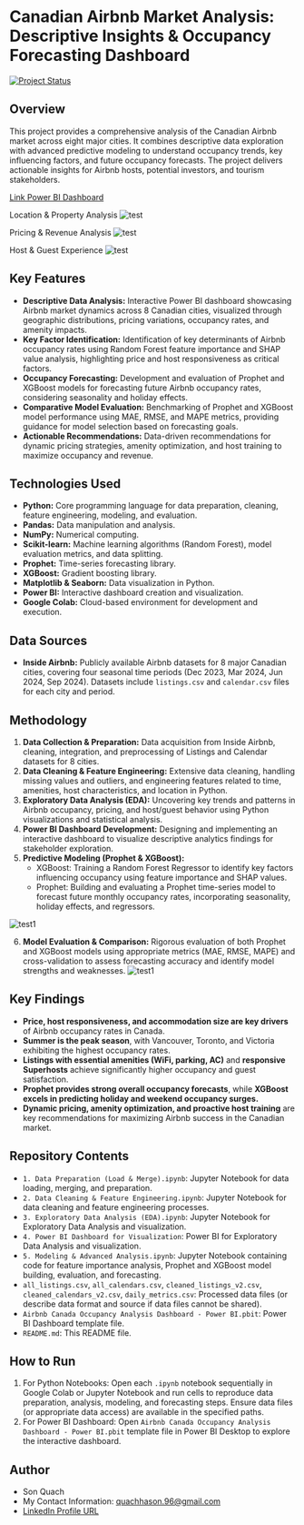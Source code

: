 # Canadian Airbnb Market Analysis: Descriptive Insights & Occupancy Forecasting Dashboard

[![Project Status](https://img.shields.io/badge/Status-Complete-brightgreen.svg)](https://github.com/quachhason/Canadian_Airbnb_Market_Analysis)

## Overview

This project provides a comprehensive analysis of the Canadian Airbnb market across eight major cities.  It combines descriptive data exploration with advanced predictive modeling to understand occupancy trends, key influencing factors, and future occupancy forecasts.  The project delivers actionable insights for Airbnb hosts, potential investors, and tourism stakeholders.

[Link Power BI Dashboard](https://report.onhandbi.com/public/report?token=eyJhbGciOiJIUzI1NiJ9.eyJwdWJsaWNfbGlua19pZCI6MjMxLCJoYXNfcGFzc2NvZGUiOmZhbHNlLCJ0aW1lIjoxNzQwMTU0MjkxfQ.Ayffxi2b4n1IO9-6Cmjb-iwJiiHqVg-UxoDwyMp8QuA)

Location & Property Analysis
![test](https://github.com/quachhason/Canadian_Airbnb_Market_Analysis/blob/main/Images/1.%20Location%20&%20Property%20Analysis.jpg?raw=true)

Pricing & Revenue Analysis
![test](https://github.com/quachhason/Canadian_Airbnb_Market_Analysis/blob/main/Images/2.%20Pricing%20&%20Revenue%20Analysis.jpg?raw=true)

Host & Guest Experience
![test](https://github.com/quachhason/Canadian_Airbnb_Market_Analysis/blob/main/Images/3.%20Host%20&%20Guest%20Experience.jpg?raw=true)

## Key Features

*   **Descriptive Data Analysis:** Interactive Power BI dashboard showcasing Airbnb market dynamics across 8 Canadian cities, visualized through geographic distributions, pricing variations, occupancy rates, and amenity impacts.
*   **Key Factor Identification:**  Identification of key determinants of Airbnb occupancy rates using Random Forest feature importance and SHAP value analysis, highlighting price and host responsiveness as critical factors.
*   **Occupancy Forecasting:**  Development and evaluation of Prophet and XGBoost models for forecasting future Airbnb occupancy rates, considering seasonality and holiday effects.
*   **Comparative Model Evaluation:**  Benchmarking of Prophet and XGBoost model performance using MAE, RMSE, and MAPE metrics, providing guidance for model selection based on forecasting goals.
*   **Actionable Recommendations:**  Data-driven recommendations for dynamic pricing strategies, amenity optimization, and host training to maximize occupancy and revenue.

## Technologies Used

*   **Python:** Core programming language for data preparation, cleaning, feature engineering, modeling, and evaluation.
*   **Pandas:** Data manipulation and analysis.
*   **NumPy:** Numerical computing.
*   **Scikit-learn:** Machine learning algorithms (Random Forest), model evaluation metrics, and data splitting.
*   **Prophet:** Time-series forecasting library.
*   **XGBoost:** Gradient boosting library.
*   **Matplotlib & Seaborn:** Data visualization in Python.
*   **Power BI:** Interactive dashboard creation and visualization.
*   **Google Colab:** Cloud-based environment for development and execution.

## Data Sources

*   **Inside Airbnb:** Publicly available Airbnb datasets for 8 major Canadian cities, covering four seasonal time periods (Dec 2023, Mar 2024, Jun 2024, Sep 2024). Datasets include `listings.csv` and `calendar.csv` files for each city and period.

## Methodology

1.  **Data Collection & Preparation:** Data acquisition from Inside Airbnb, cleaning, integration, and preprocessing of Listings and Calendar datasets for 8 cities.
2.  **Data Cleaning & Feature Engineering:** Extensive data cleaning, handling missing values and outliers, and engineering features related to time, amenities, host characteristics, and location in Python.
3.  **Exploratory Data Analysis (EDA):**  Uncovering key trends and patterns in Airbnb occupancy, pricing, and host/guest behavior using Python visualizations and statistical analysis.
4.  **Power BI Dashboard Development:** Designing and implementing an interactive dashboard to visualize descriptive analytics findings for stakeholder exploration.
5.  **Predictive Modeling (Prophet & XGBoost):**
    *   XGBoost: Training a Random Forest Regressor to identify key factors influencing occupancy using feature importance and SHAP values.
    *   Prophet: Building and evaluating a Prophet time-series model to forecast future monthly occupancy rates, incorporating seasonality, holiday effects, and regressors.
  
![test1](https://github.com/quachhason/Canadian_Airbnb_Market_Analysis/blob/main/5.%20Modeling%20&%20Advanced%20Analysis/4.%20Forecasted%20Occupancy%20Rates%20for%20Toronto.png?raw=true)

6.  **Model Evaluation & Comparison:**  Rigorous evaluation of both Prophet and XGBoost models using appropriate metrics (MAE, RMSE, MAPE) and cross-validation to assess forecasting accuracy and identify model strengths and weaknesses.
![test1](https://github.com/quachhason/Canadian_Airbnb_Market_Analysis/blob/main/Images/4.%20Model%20Performance%20Comparison.jpg?raw=true)

## Key Findings

*   **Price, host responsiveness, and accommodation size are key drivers** of Airbnb occupancy rates in Canada.
*   **Summer is the peak season**, with Vancouver, Toronto, and Victoria exhibiting the highest occupancy rates.
*   **Listings with essential amenities (WiFi, parking, AC)** and **responsive Superhosts** achieve significantly higher occupancy and guest satisfaction.
*   **Prophet provides strong overall occupancy forecasts**, while **XGBoost excels in predicting holiday and weekend occupancy surges.**
*   **Dynamic pricing, amenity optimization, and proactive host training** are key recommendations for maximizing Airbnb success in the Canadian market.

## Repository Contents

*   `1. Data Preparation (Load & Merge).ipynb`: Jupyter Notebook for data loading, merging, and preparation.
*   `2. Data Cleaning & Feature Engineering.ipynb`: Jupyter Notebook for data cleaning and feature engineering processes.
*   `3. Exploratory Data Analysis (EDA).ipynb`: Jupyter Notebook for Exploratory Data Analysis and visualization.
*   `4. Power BI Dashboard for Visualization`: Power BI for Exploratory Data Analysis and visualization.
*   `5. Modeling & Advanced Analysis.ipynb`: Jupyter Notebook containing code for feature importance analysis, Prophet and XGBoost model building, evaluation, and forecasting.
*   `all_listings.csv`, `all_calendars.csv`, `cleaned_listings_v2.csv`, `cleaned_calendars_v2.csv`, `daily_metrics.csv`: Processed data files (or describe data format and source if data files cannot be shared).
*   `Airbnb Canada Occupancy Analysis Dashboard - Power BI.pbit`: Power BI Dashboard template file.
*   `README.md`: This README file.

## How to Run

1.  For Python Notebooks: Open each `.ipynb` notebook sequentially in Google Colab or Jupyter Notebook and run cells to reproduce data preparation, analysis, modeling, and forecasting steps. Ensure data files (or appropriate data access) are available in the specified paths.
2.  For Power BI Dashboard: Open `Airbnb Canada Occupancy Analysis Dashboard - Power BI.pbit` template file in Power BI Desktop to explore the interactive dashboard.

## Author

*   Son Quach
*   My Contact Information: quachhason.96@gmail.com
*   [LinkedIn Profile URL](https://www.linkedin.com/in/quachhason/)
